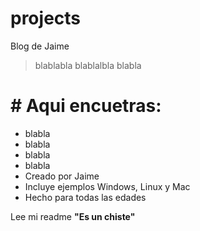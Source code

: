 # projects
Blog de Jaime
>blablabla blablalbla
>blabla

# # Aqui encuetras:
- blabla
- blabla
- blabla
- blabla
- Creado por Jaime
- Incluye ejemplos Windows, Linux y Mac
- Hecho para todas las edades

Lee mi readme **"Es un chiste"**    
